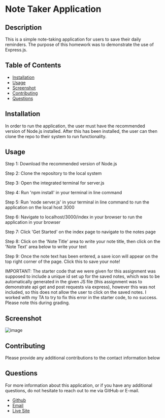 # Note Taker Application

## Description

This is a simple note-taking application for users to save their daily reminders. The purpose of this homework was to demonstrate the use of Express.js.

## Table of Contents

* [Installation](#installation)
* [Usage](#usage)
* [Screenshot](#screenshot)
* [Contributing](#contributing)
* [Questions](#questions)

## Installation

In order to run the application, the user must have the recommended version of Node.js installed. After this has been installed, the user can then clone the repo to their system to run functionality.

## Usage

Step 1: Download the recommended version of Node.js

Step 2: Clone the repository to the local system

Step 3: Open the integrated terminal for server.js

Step 4: Run 'npm install' in your terminal in line command

Step 5: Run 'node server.js' in your terminal in line command to run the application on the local host 3000

Step 6: Navigate to localhost/3000/index in your browser to run the application in your browser

Step 7: Click 'Get Started' on the index page to navigate to the notes page

Step 8: Click on the 'Note Title' area to write your note title, then click on the 'Note Text' area below to write your text

Step 9: Once the note text has been entered, a save icon will  appear on the top right corner of the page. Click this to save your note! 

IMPORTANT: The starter code that we were given for this assignment was supposed to include a unique id set up for the saved notes, which was to be automatically generated in the given JS file (this assignment was to demonstrate api get and post requests via express), however this was not included, so this does not allow the user to click on the saved notes. I worked with my TA to try to fix this error in the starter code, to no success. Please note this during grading. 

## Screenshot

![image](https://user-images.githubusercontent.com/70773240/102024025-8ef28780-3d4c-11eb-8b23-b27db369a200.png)

## Contributing

Please provide any additional contributions to the contact information below

## Questions

For more information about this application, or if you have any additional questions, do not hesitate to reach out to me via GitHub or E-mail.

- [Github](https://www.github.com/rgr5035)
- [Email](mailto:rgr5035@gmail.com)
- [Live Site](https://agile-plains-88109.herokuapp.com/)
